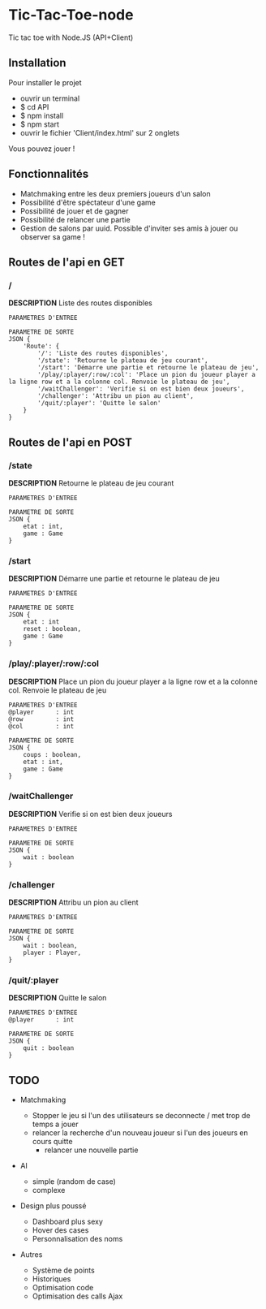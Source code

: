# Tic-Tac-Toe-node
Tic tac toe with Node.JS (API+Client) 

## Installation
Pour installer le projet
- ouvrir un terminal
- $ cd API 
- $ npm install 
- $ npm start
- ouvrir le fichier 'Client/index.html' sur 2 onglets

Vous pouvez jouer !

## Fonctionnalités

* Matchmaking entre les deux premiers joueurs d'un salon
* Possibilité d'être spéctateur d'une game
* Possibilité de jouer et de gagner
* Possibilité de relancer une partie
* Gestion de salons par uuid. Possible d'inviter ses amis à jouer ou observer sa game !

## Routes de l'api en GET
### /
**DESCRIPTION** Liste des routes disponibles

    PARAMETRES D'ENTREE

    PARAMETRE DE SORTE
    JSON {
        'Route': {
            '/': 'Liste des routes disponibles',
            '/state': 'Retourne le plateau de jeu courant',
            '/start': 'Démarre une partie et retourne le plateau de jeu',
            '/play/:player/:row/:col': 'Place un pion du joueur player a la ligne row et a la colonne col. Renvoie le plateau de jeu',
            '/waitChallenger': 'Verifie si on est bien deux joueurs',
            '/challenger': 'Attribu un pion au client',
            '/quit/:player': 'Quitte le salon'
        }
    }

## Routes de l'api en POST
### /state
**DESCRIPTION** Retourne le plateau de jeu courant

    PARAMETRES D'ENTREE

    PARAMETRE DE SORTE
    JSON {
        etat : int,
        game : Game
    }

### /start
**DESCRIPTION** Démarre une partie et retourne le plateau de jeu

    PARAMETRES D'ENTREE

    PARAMETRE DE SORTE
    JSON {
        etat : int
        reset : boolean,
        game : Game
    }

### /play/:player/:row/:col
**DESCRIPTION** Place un pion du joueur player a la ligne row et a la colonne col. Renvoie le plateau de jeu

    PARAMETRES D'ENTREE
    @player      : int
    @row         : int
    @col         : int

    PARAMETRE DE SORTE
    JSON {
        coups : boolean,
        etat : int,
        game : Game       
    }

### /waitChallenger
**DESCRIPTION** Verifie si on est bien deux joueurs

    PARAMETRES D'ENTREE

    PARAMETRE DE SORTE
    JSON {
        wait : boolean    
    }

### /challenger
**DESCRIPTION** Attribu un pion au client

    PARAMETRES D'ENTREE

    PARAMETRE DE SORTE
    JSON {
        wait : boolean,
        player : Player,      
    }

###  /quit/:player
**DESCRIPTION** Quitte le salon

    PARAMETRES D'ENTREE
    @player      : int

    PARAMETRE DE SORTE
    JSON {
        quit : boolean      
    }

## TODO

* Matchmaking 
    * Stopper le jeu si l'un des utilisateurs se deconnecte / met trop de temps a jouer
    * relancer la recherche d'un nouveau joueur si l'un des joueurs en cours quitte 
        * relancer une nouvelle partie
* AI
    * simple (random de case)
    * complexe

* Design plus poussé 
    * Dashboard plus sexy
    * Hover des cases 
    * Personnalisation des noms

* Autres
    * Système de points
    * Historiques
    * Optimisation code 
    * Optimisation des calls Ajax
